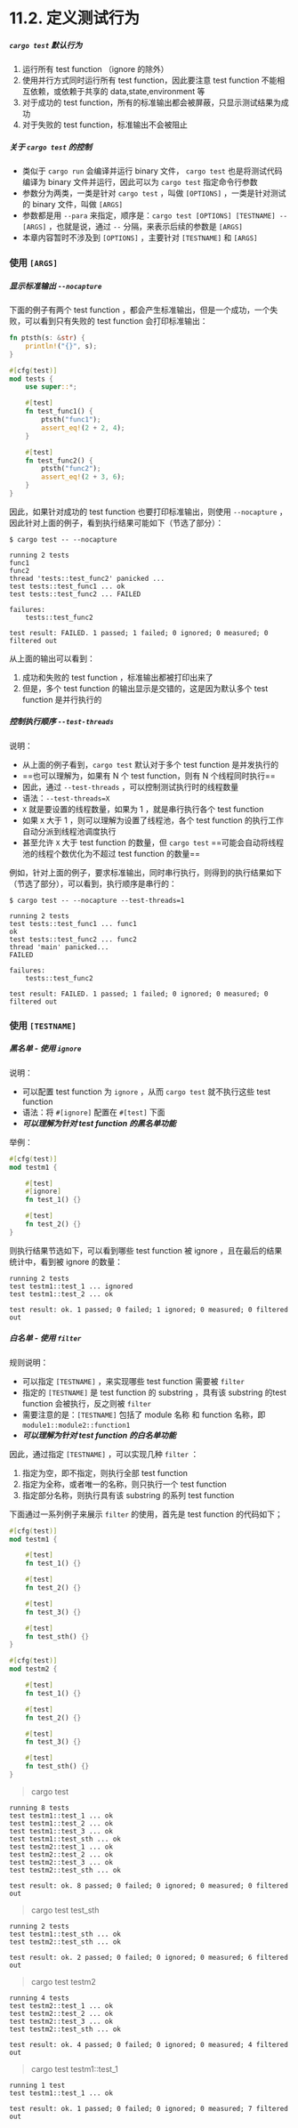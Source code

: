 # 11.2. 定义测试行为

##### ```cargo test``` 默认行为

1. 运行所有 test function （ignore 的除外）
2. 使用并行方式同时运行所有 test function，因此要注意 test function 不能相互依赖，或依赖于共享的 data,state,environment 等
3. 对于成功的 test function，所有的标准输出都会被屏蔽，只显示测试结果为成功
4. 对于失败的 test function，标准输出不会被阻止

##### 关于 ```cargo test``` 的控制

- 类似于 ```cargo run``` 会编译并运行 binary 文件， ```cargo test``` 也是将测试代码编译为 binary 文件并运行，因此可以为 ```cargo test``` 指定命令行参数
- 参数分为两类，一类是针对 ```cargo test``` ，叫做 ```[OPTIONS]``` ，一类是针对测试的 binary 文件，叫做 ```[ARGS]```
- 参数都是用 ```--para``` 来指定，顺序是：```cargo test [OPTIONS] [TESTNAME] -- [ARGS]``` ，也就是说，通过 ```--``` 分隔，来表示后续的参数是 ```[ARGS]```
- 本章内容暂时不涉及到 ```[OPTIONS]``` ，主要针对 ```[TESTNAME]``` 和 ```[ARGS]```

### 使用 ```[ARGS]```

##### 显示标准输出 ```--nocapture```

下面的例子有两个 test function ，都会产生标准输出，但是一个成功，一个失败，可以看到只有失败的 test function 会打印标准输出：
```rust
fn ptsth(s: &str) {
    println!("{}", s);
}

#[cfg(test)]
mod tests {
    use super::*;

    #[test]
    fn test_func1() {
        ptsth("func1");
        assert_eq!(2 + 2, 4);
    }

    #[test]
    fn test_func2() {
        ptsth("func2");
        assert_eq!(2 + 3, 6);
    }
}
```

因此，如果针对成功的 test function 也要打印标准输出，则使用 ```--nocapture``` ，因此针对上面的例子，看到执行结果可能如下（节选了部分）：
```text
$ cargo test -- --nocapture

running 2 tests
func1
func2
thread 'tests::test_func2' panicked ...
test tests::test_func1 ... ok
test tests::test_func2 ... FAILED

failures:
    tests::test_func2

test result: FAILED. 1 passed; 1 failed; 0 ignored; 0 measured; 0 filtered out
```

从上面的输出可以看到：
1. 成功和失败的 test function ，标准输出都被打印出来了
2. 但是，多个 test function 的输出显示是交错的，这是因为默认多个 test function 是并行执行的

##### 控制执行顺序 ```--test-threads```

说明：
- 从上面的例子看到，```cargo test``` 默认对于多个 test function 是并发执行的
- ==也可以理解为，如果有 N 个 test function，则有 N 个线程同时执行==
- 因此，通过 ```--test-threads``` ，可以控制测试执行时的线程数量
- 语法：```--test-threads=X```
- ```X``` 就是要设置的线程数量，如果为 1 ，就是串行执行各个 test function
- 如果 ```X``` 大于 1 ，则可以理解为设置了线程池，各个 test function 的执行工作自动分派到线程池调度执行
- 甚至允许 ```X``` 大于 test function 的数量，但 ```cargo test``` ==可能会自动将线程池的线程个数优化为不超过 test function 的数量==

例如，针对上面的例子，要求标准输出，同时串行执行，则得到的执行结果如下（节选了部分），可以看到，执行顺序是串行的：
```text
$ cargo test -- --nocapture --test-threads=1

running 2 tests
test tests::test_func1 ... func1
ok
test tests::test_func2 ... func2
thread 'main' panicked...
FAILED

failures:
    tests::test_func2

test result: FAILED. 1 passed; 1 failed; 0 ignored; 0 measured; 0 filtered out
```

### 使用 ```[TESTNAME]```

##### 黑名单 - 使用 ```ignore```

说明：
- 可以配置 test function 为 ```ignore``` ，从而 ```cargo test``` 就不执行这些 test function
- 语法：将 ```#[ignore]``` 配置在 ```#[test]``` 下面
- ***可以理解为针对 test function 的黑名单功能***

举例：
```rust
#[cfg(test)]
mod testm1 {

    #[test]
    #[ignore]
    fn test_1() {}

    #[test]
    fn test_2() {}
}
```

则执行结果节选如下，可以看到哪些 test function 被 ignore ，且在最后的结果统计中，看到被 ignore 的数量：
```text
running 2 tests
test testm1::test_1 ... ignored
test testm1::test_2 ... ok

test result: ok. 1 passed; 0 failed; 1 ignored; 0 measured; 0 filtered out
```

##### 白名单 - 使用 ```filter```

规则说明：
- 可以指定 ```[TESTNAME]``` ，来实现哪些 test function 需要被 ```filter```
- 指定的 ```[TESTNAME]``` 是 test function 的 substring ，具有该 substring 的test function 会被执行，反之则被 ```filter```
- 需要注意的是：```[TESTNAME]``` 包括了 module 名称 和 function 名称，即 ```module1::module2::function1```
- ***可以理解为针对 test function 的白名单功能***

因此，通过指定 ```[TESTNAME]``` ，可以实现几种 ```filter``` ：
1. 指定为空，即不指定，则执行全部 test function
2. 指定为全称，或者唯一的名称，则只执行一个 test function
3. 指定部分名称，则执行具有该 substring 的系列 test function

下面通过一系列例子来展示 ```filter``` 的使用，首先是 test function 的代码如下；
```rust
#[cfg(test)]
mod testm1 {

    #[test]
    fn test_1() {}

    #[test]
    fn test_2() {}

    #[test]
    fn test_3() {}

    #[test]
    fn test_sth() {}
}

#[cfg(test)]
mod testm2 {

    #[test]
    fn test_1() {}

    #[test]
    fn test_2() {}

    #[test]
    fn test_3() {}

    #[test]
    fn test_sth() {}
}
```

> cargo test

```text
running 8 tests
test testm1::test_1 ... ok
test testm1::test_2 ... ok
test testm1::test_3 ... ok
test testm1::test_sth ... ok
test testm2::test_1 ... ok
test testm2::test_2 ... ok
test testm2::test_3 ... ok
test testm2::test_sth ... ok

test result: ok. 8 passed; 0 failed; 0 ignored; 0 measured; 0 filtered out
```

> cargo test test_sth

```text
running 2 tests
test testm1::test_sth ... ok
test testm2::test_sth ... ok

test result: ok. 2 passed; 0 failed; 0 ignored; 0 measured; 6 filtered out
```

> cargo test testm2

```text
running 4 tests
test testm2::test_1 ... ok
test testm2::test_2 ... ok
test testm2::test_3 ... ok
test testm2::test_sth ... ok

test result: ok. 4 passed; 0 failed; 0 ignored; 0 measured; 4 filtered out
```

> cargo test testm1::test_1

```text
running 1 test
test testm1::test_1 ... ok

test result: ok. 1 passed; 0 failed; 0 ignored; 0 measured; 7 filtered out
```
